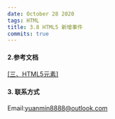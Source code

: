 ```yaml
---
date: October 28 2020
tags: HTML
title: 3.8 HTML5 新增事件
commits: true
---
```

#### 2.参考文档

[[三、HTML5元素]](https://web-dolphin.github.io/2020/10/28/HTML/Tutorial/%E4%B8%89%E3%80%81HTML5%20%E5%85%83%E7%B4%A0/)

#### 3. 联系方式

Email:yuanmin8888@outlook.com